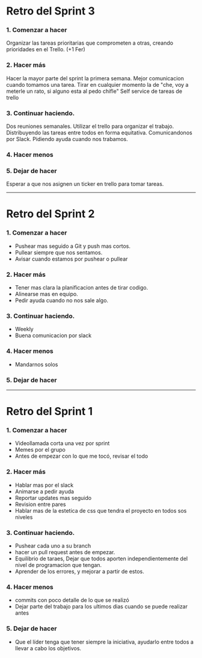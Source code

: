 # Retro del Sprint 3

### 1. Comenzar a hacer
Organizar las tareas prioritarias que comprometen a otras, creando prioridades en el Trello. (+1 Fer)
### 2. Hacer más
Hacer la mayor parte del sprint la primera semana.
Mejor comunicacion cuando tomamos una tarea.
Tirar en cualquier momento la de "che, voy a meterle un rato, si alguno esta al pedo chifle"
Self service de tareas de trello
### 3. Continuar haciendo.
Dos reuniones semanales.
Utilizar el trello para organizar el trabajo.
Distribuyendo las tareas entre todos en forma equitativa. 
Comunicandonos por Slack.
Pidiendo ayuda cuando nos trabamos.
### 4. Hacer menos

### 5. Dejar de hacer
Esperar a que nos asignen un ticker en trello para tomar tareas.

---

# Retro del Sprint 2

### 1. Comenzar a hacer
- Pushear mas seguido a Git y push mas cortos.
- Pullear siempre que nos sentamos.
- Avisar cuando estamos por pushear o pullear

### 2. Hacer más
- Tener mas clara la planificacion antes de tirar codigo.
- Alinearse mas en equipo.
- Pedir ayuda cuando no nos sale algo.

### 3. Continuar haciendo.
- Weekly
- Buena comunicacion por slack

### 4. Hacer menos
- Mandarnos solos

### 5. Dejar de hacer

---

# Retro del Sprint 1

### 1. Comenzar a hacer
- Videollamada corta una vez por sprint
- Memes por el grupo
- Antes de empezar con lo que me tocó, revisar el todo

### 2. Hacer más
- Hablar mas por el slack
- Animarse a pedir ayuda
- Reportar updates mas seguido
- Revision entre pares
- Hablar mas de la estetica de css que tendra el proyecto en todos sos niveles


### 3. Continuar haciendo.
- Pushear cada uno a su branch
- hacer un pull request antes de empezar.
- Equilibrio de taraes, Dejar que todos aporten independientemente del nivel de programacion que tengan.
- Aprender de los errores, y mejorar a partir de estos.

### 4. Hacer menos
- commits con poco detalle de lo que se realizó
- Dejar parte del trabajo para los ultimos dias cuando se puede realizar antes

### 5. Dejar de hacer
- Que el líder tenga que tener siempre la iniciativa, ayudarlo entre todos a llevar a cabo los objetivos.